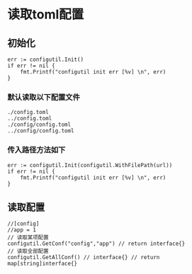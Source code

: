 # 读取toml配置

## 初始化
```
err := configutil.Init()
if err != nil {
    fmt.Printf("configutil init err [%v] \n", err)
}
```

### 默认读取以下配置文件
```
./config.toml
../config.toml
./config/config.toml
../config/config.toml
```

### 传入路径方法如下
```
err := configutil.Init(configutil.WithFilePath(url))
if err != nil {
    fmt.Printf("configutil init err [%v] \n", err)
}
```

## 读取配置
```
//[config]
//app = 1
// 读取某项配置
configutil.GetConf("config","app") // return interface{}
// 读取全部配置
configutil.GetAllConf() // interface{} // return map[string]interface{}
```
